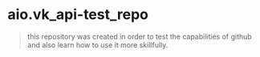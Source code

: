 # aio.vk_api-test_repo
> this repository was created in order to test the capabilities of github and also learn how to use it more skillfully.

